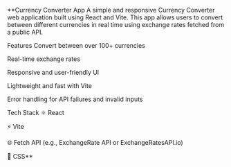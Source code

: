 **Currency Converter App
A simple and responsive Currency Converter web application built using React and Vite. This app allows users to convert between different currencies in real time using exchange rates fetched from a public API.

Features 
Convert between over 100+ currencies

Real-time exchange rates

Responsive and user-friendly UI

Lightweight and fast with Vite

Error handling for API failures and invalid inputs

Tech Stack 
⚛️ React

⚡ Vite

🌐 Fetch API (e.g., ExchangeRate API or ExchangeRatesAPI.io)

💅 CSS**
